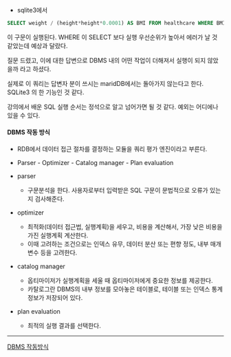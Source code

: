 - sqlite3에서

```sql
SELECT weight / (height*height*0.0001) AS BMI FROM healthcare WHERE BMI >= 15 LIMIT 3;
```

이 구문이 실행된다. WHERE 이 SELECT 보다 실행 우선순위가 높아서 에러가 날 것 같았는데 예상과 달랐다. 



질문 드렸고, 이에 대한 답변으로  DBMS 내의 어떤 작업이 더해져서 실행이 되지 않았을까 라고 하셨다. 

실제로 이 쿼리는 답변자 분이 쓰시는 maridDB에서는 돌아가지 않는다고 한다. SQLite3 의 한 기능인 것 같다. 

강의에서 배운 SQL 실행 순서는 정석으로 알고 넘어가면 될 것 같다. 예외는 어디에나 있을 수 있다.

#### DBMS 작동 방식

- RDB에서 데이터 접근 절차를 결정하는 모듈을 쿼리 평가 엔진이라고 부른다. 

- Parser - Optimizer - Catalog manager - Plan evaluation
- parser
  - 구문분석을 한다. 사용자로부터 입력받은 SQL 구문이 문법적으로 오류가 있는지 검사해준다.
- optimizer
  - 최적화(데이터 접근법, 실행계획)을 세우고, 비용을 계산해서, 가장 낮은 비용을 가진 실행계획 계산한다.
  - 이때 고려하는 조건으로는 인덱스 유무, 데이터 분산 또는 편향 정도, 내부 매개변수 등을 고려한다.
- catalog manager
  - 옵티마이저가 실행계획을 세울 때 옵티마이저에게 중요한 정보를 제공한다.
  - 카탈로그란 DBMS의 내부 정보를 모아놓은 테이블로, 테이블 또는 인덱스 통계 정보가 저장되어 있다.
- plan evaluation
  - 최적의 실행 결과를 선택한다. 







---

[DBMS 작동방식](https://cornswrold.tistory.com/131?category=777471)